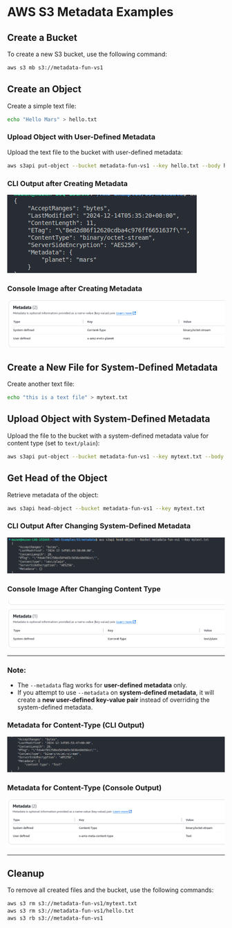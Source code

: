 # AWS S3 Metadata Examples

## Create a Bucket

To create a new S3 bucket, use the following command:

```sh
aws s3 mb s3://metadata-fun-vs1
```

## Create an Object

Create a simple text file:

```sh
echo "Hello Mars" > hello.txt
```

### Upload Object with User-Defined Metadata

Upload the text file to the bucket with user-defined metadata:

```sh
aws s3api put-object --bucket metadata-fun-vs1 --key hello.txt --body hello.txt --metadata PLANET=mars
```

### CLI Output after Creating Metadata

![CLI Output after creating metadata](./images/image.png)

### Console Image after Creating Metadata

![Console Image after Creating metadata](./images/image-1.png)

## Create a New File for System-Defined Metadata

Create another text file:

```sh
echo "this is a text file" > mytext.txt
```

## Upload Object with System-Defined Metadata

Upload the file to the bucket with a system-defined metadata value for content type (set to `text/plain`):

```sh
aws s3api put-object --bucket metadata-fun-vs1 --key mytext.txt --body mytext.txt --content-type text/plain
```

## Get Head of the Object

Retrieve metadata of the object:

```sh
aws s3api head-object --bucket metadata-fun-vs1 --key mytext.txt
```

### CLI Output After Changing System-Defined Metadata

![CLI Pic after changing the system-defined metadata](./images/image-3.png)

### Console Image After Changing Content Type

![Console Pic after changing content type](./images/image-2.png)

---

### Note:

- The `--metadata` flag works for **user-defined metadata** only.
- If you attempt to use `--metadata` on **system-defined metadata**, it will create a **new user-defined key-value pair** instead of overriding the system-defined metadata.

### Metadata for Content-Type (CLI Output)

![Used Metadata For Content_type CLI](./images/image-4.png)

### Metadata for Content-Type (Console Output)

![Used Metadata for Content_type Console](./images/image-5.png)
 
---

## Cleanup

To remove all created files and the bucket, use the following commands:

```sh
aws s3 rm s3://metadata-fun-vs1/mytext.txt
aws s3 rm s3://metadata-fun-vs1/hello.txt
aws s3 rb s3://metadata-fun-vs1
```
